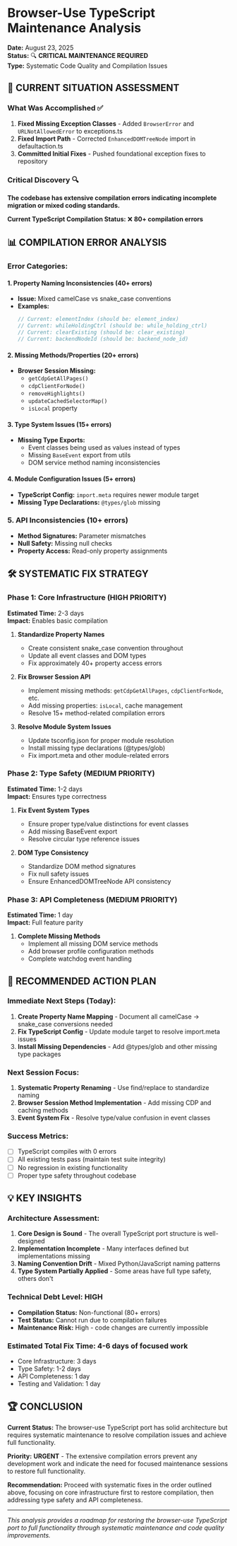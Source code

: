 # Browser-Use TypeScript Maintenance Analysis
**Date:** August 23, 2025  
**Status:** 🔍 **CRITICAL MAINTENANCE REQUIRED**  
**Type:** Systematic Code Quality and Compilation Issues

## 🚨 CURRENT SITUATION ASSESSMENT

### What Was Accomplished ✅
1. **Fixed Missing Exception Classes** - Added `BrowserError` and `URLNotAllowedError` to exceptions.ts
2. **Fixed Import Path** - Corrected `EnhancedDOMTreeNode` import in defaultaction.ts  
3. **Committed Initial Fixes** - Pushed foundational exception fixes to repository

### Critical Discovery 🔍
**The codebase has extensive compilation errors indicating incomplete migration or mixed coding standards.**

**Current TypeScript Compilation Status:** ❌ **80+ compilation errors**

## 📊 COMPILATION ERROR ANALYSIS

### Error Categories:

#### 1. **Property Naming Inconsistencies (40+ errors)**
- **Issue:** Mixed camelCase vs snake_case conventions
- **Examples:**
  ```typescript
  // Current: elementIndex (should be: element_index)
  // Current: whileHoldingCtrl (should be: while_holding_ctrl)  
  // Current: clearExisting (should be: clear_existing)
  // Current: backendNodeId (should be: backend_node_id)
  ```

#### 2. **Missing Methods/Properties (20+ errors)**
- **Browser Session Missing:**
  - `getCdpGetAllPages()`
  - `cdpClientForNode()`
  - `removeHighlights()`
  - `updateCachedSelectorMap()`
  - `isLocal` property

#### 3. **Type System Issues (15+ errors)**
- **Missing Type Exports:**
  - Event classes being used as values instead of types
  - Missing `BaseEvent` export from utils
  - DOM service method naming inconsistencies

#### 4. **Module Configuration Issues (5+ errors)**
- **TypeScript Config:** `import.meta` requires newer module target
- **Missing Type Declarations:** `@types/glob` missing

### 5. **API Inconsistencies (10+ errors)**
- **Method Signatures:** Parameter mismatches
- **Null Safety:** Missing null checks
- **Property Access:** Read-only property assignments

## 🛠️ SYSTEMATIC FIX STRATEGY

### Phase 1: Core Infrastructure (HIGH PRIORITY)
**Estimated Time:** 2-3 days  
**Impact:** Enables basic compilation

1. **Standardize Property Names**
   - Create consistent snake_case convention throughout
   - Update all event classes and DOM types
   - Fix approximately 40+ property access errors

2. **Fix Browser Session API**
   - Implement missing methods: `getCdpGetAllPages`, `cdpClientForNode`, etc.
   - Add missing properties: `isLocal`, cache management
   - Resolve 15+ method-related compilation errors

3. **Resolve Module System Issues**
   - Update tsconfig.json for proper module resolution
   - Install missing type declarations (@types/glob)
   - Fix import.meta and other module-related errors

### Phase 2: Type Safety (MEDIUM PRIORITY)  
**Estimated Time:** 1-2 days  
**Impact:** Ensures type correctness

1. **Fix Event System Types**
   - Ensure proper type/value distinctions for event classes
   - Add missing BaseEvent export
   - Resolve circular type reference issues

2. **DOM Type Consistency**
   - Standardize DOM method signatures
   - Fix null safety issues
   - Ensure EnhancedDOMTreeNode API consistency

### Phase 3: API Completeness (MEDIUM PRIORITY)
**Estimated Time:** 1 day  
**Impact:** Full feature parity

1. **Complete Missing Methods**
   - Implement all missing DOM service methods
   - Add browser profile configuration methods
   - Complete watchdog event handling

## 🎯 RECOMMENDED ACTION PLAN

### Immediate Next Steps (Today):
1. **Create Property Name Mapping** - Document all camelCase → snake_case conversions needed
2. **Fix TypeScript Config** - Update module target to resolve import.meta issues
3. **Install Missing Dependencies** - Add @types/glob and other missing type packages

### Next Session Focus:
1. **Systematic Property Renaming** - Use find/replace to standardize naming
2. **Browser Session Method Implementation** - Add missing CDP and caching methods
3. **Event System Fix** - Resolve type/value confusion in event classes

### Success Metrics:
- [ ] TypeScript compiles with 0 errors
- [ ] All existing tests pass (maintain test suite integrity)
- [ ] No regression in existing functionality
- [ ] Proper type safety throughout codebase

## 💡 KEY INSIGHTS

### Architecture Assessment:
1. **Core Design is Sound** - The overall TypeScript port structure is well-designed
2. **Implementation Incomplete** - Many interfaces defined but implementations missing
3. **Naming Convention Drift** - Mixed Python/JavaScript naming patterns
4. **Type System Partially Applied** - Some areas have full type safety, others don't

### Technical Debt Level: **HIGH** 
- **Compilation Status:** Non-functional (80+ errors)
- **Test Status:** Cannot run due to compilation failures
- **Maintenance Risk:** High - code changes are currently impossible

### Estimated Total Fix Time: **4-6 days of focused work**
- Core Infrastructure: 3 days
- Type Safety: 1-2 days  
- API Completeness: 1 day
- Testing and Validation: 1 day

## 🏆 CONCLUSION

**Current Status:** The browser-use TypeScript port has solid architecture but requires systematic maintenance to resolve compilation issues and achieve full functionality.

**Priority:** **URGENT** - The extensive compilation errors prevent any development work and indicate the need for focused maintenance sessions to restore full functionality.

**Recommendation:** Proceed with systematic fixes in the order outlined above, focusing on core infrastructure first to restore compilation, then addressing type safety and API completeness.

---

*This analysis provides a roadmap for restoring the browser-use TypeScript port to full functionality through systematic maintenance and code quality improvements.*